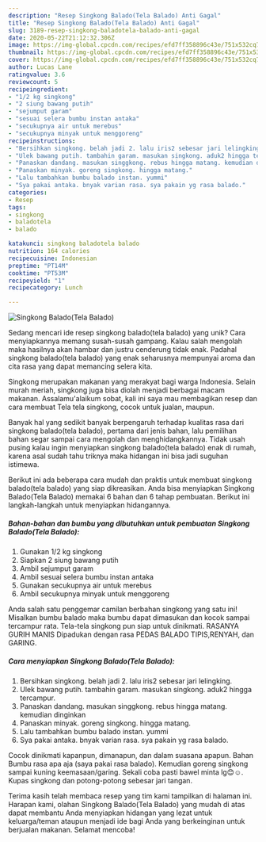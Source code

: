 ```yaml
---
description: "Resep Singkong Balado(Tela Balado) Anti Gagal"
title: "Resep Singkong Balado(Tela Balado) Anti Gagal"
slug: 3189-resep-singkong-baladotela-balado-anti-gagal
date: 2020-05-22T21:12:32.306Z
image: https://img-global.cpcdn.com/recipes/efd7ff358896c43e/751x532cq70/singkong-baladotela-balado-foto-resep-utama.jpg
thumbnail: https://img-global.cpcdn.com/recipes/efd7ff358896c43e/751x532cq70/singkong-baladotela-balado-foto-resep-utama.jpg
cover: https://img-global.cpcdn.com/recipes/efd7ff358896c43e/751x532cq70/singkong-baladotela-balado-foto-resep-utama.jpg
author: Lucas Lane
ratingvalue: 3.6
reviewcount: 5
recipeingredient:
- "1/2 kg singkong"
- "2 siung bawang putih"
- "sejumput garam"
- "sesuai selera bumbu instan antaka"
- "secukupnya air untuk merebus"
- "secukupnya minyak untuk menggoreng"
recipeinstructions:
- "Bersihkan singkong. belah jadi 2. lalu iris2 sebesar jari lelingking."
- "Ulek bawang putih. tambahin garam. masukan singkong. aduk2 hingga tercampur."
- "Panaskan dandang. masukan singgkong. rebus hingga matang. kemudian dinginkan"
- "Panaskan minyak. goreng singkong. hingga matang."
- "Lalu tambahkan bumbu balado instan. yummi"
- "Sya pakai antaka. bnyak varian rasa. sya pakain yg rasa balado."
categories:
- Resep
tags:
- singkong
- baladotela
- balado

katakunci: singkong baladotela balado 
nutrition: 164 calories
recipecuisine: Indonesian
preptime: "PT14M"
cooktime: "PT53M"
recipeyield: "1"
recipecategory: Lunch

---
```



![Singkong Balado(Tela Balado)](https://img-global.cpcdn.com/recipes/efd7ff358896c43e/751x532cq70/singkong-baladotela-balado-foto-resep-utama.jpg)

Sedang mencari ide resep singkong balado(tela balado) yang unik? Cara menyiapkannya memang susah-susah gampang. Kalau salah mengolah maka hasilnya akan hambar dan justru cenderung tidak enak. Padahal singkong balado(tela balado) yang enak seharusnya mempunyai aroma dan cita rasa yang dapat memancing selera kita.

Singkong merupakan makanan yang merakyat bagi warga Indonesia. Selain murah meriah, singkong juga bisa diolah menjadi berbagai macam makanan. Assalamu&#39;alaikum sobat, kali ini saya mau membagikan resep dan cara membuat Tela tela singkong, cocok untuk jualan, maupun.

Banyak hal yang sedikit banyak berpengaruh terhadap kualitas rasa dari singkong balado(tela balado), pertama dari jenis bahan, lalu pemilihan bahan segar sampai cara mengolah dan menghidangkannya. Tidak usah pusing kalau ingin menyiapkan singkong balado(tela balado) enak di rumah, karena asal sudah tahu triknya maka hidangan ini bisa jadi suguhan istimewa.


Berikut ini ada beberapa cara mudah dan praktis untuk membuat singkong balado(tela balado) yang siap dikreasikan. Anda bisa menyiapkan Singkong Balado(Tela Balado) memakai 6 bahan dan 6 tahap pembuatan. Berikut ini langkah-langkah untuk menyiapkan hidangannya.

<!--inarticleads1-->

##### Bahan-bahan dan bumbu yang dibutuhkan untuk pembuatan Singkong Balado(Tela Balado):

1. Gunakan 1/2 kg singkong
1. Siapkan 2 siung bawang putih
1. Ambil sejumput garam
1. Ambil sesuai selera bumbu instan antaka
1. Gunakan secukupnya air untuk merebus
1. Ambil secukupnya minyak untuk menggoreng


Anda salah satu penggemar camilan berbahan singkong yang satu ini! Misalkan bumbu balado maka bumbu dapat dimasukan dan kocok sampai tercampur rata. Tela-tela singkong pun siap untuk dinikmati. RASANYA GURIH MANIS Dipadukan dengan rasa PEDAS BALADO TIPIS,RENYAH, dan GARING. 

<!--inarticleads2-->

##### Cara menyiapkan Singkong Balado(Tela Balado):

1. Bersihkan singkong. belah jadi 2. lalu iris2 sebesar jari lelingking.
1. Ulek bawang putih. tambahin garam. masukan singkong. aduk2 hingga tercampur.
1. Panaskan dandang. masukan singgkong. rebus hingga matang. kemudian dinginkan
1. Panaskan minyak. goreng singkong. hingga matang.
1. Lalu tambahkan bumbu balado instan. yummi
1. Sya pakai antaka. bnyak varian rasa. sya pakain yg rasa balado.


Cocok dinikmati kapanpun, dimanapun, dan dalam suasana apapun. Bahan Bumbu rasa apa aja (saya pakai rasa balado). Kemudian goreng singkong sampai kuning keemasaan/garing. Sekali coba pasti bawel minta lg😊☺. Kupas singkong dan potong-potong sebesar jari tangan. 

Terima kasih telah membaca resep yang tim kami tampilkan di halaman ini. Harapan kami, olahan Singkong Balado(Tela Balado) yang mudah di atas dapat membantu Anda menyiapkan hidangan yang lezat untuk keluarga/teman ataupun menjadi ide bagi Anda yang berkeinginan untuk berjualan makanan. Selamat mencoba!
